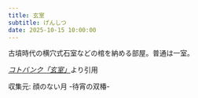 ```yaml
---
title: 玄室
subtitle: げんしつ
date: 2025-10-15 10:00:00
---
```


古墳時代の横穴式石室などの棺を納める部屋。普通は一室。

<cite>[コトバンク「玄室」](https://kotobank.jp/word/%E7%8E%84%E5%AE%A4)</cite>より引用

収集元: 顔のない月 -待宵の双椿-